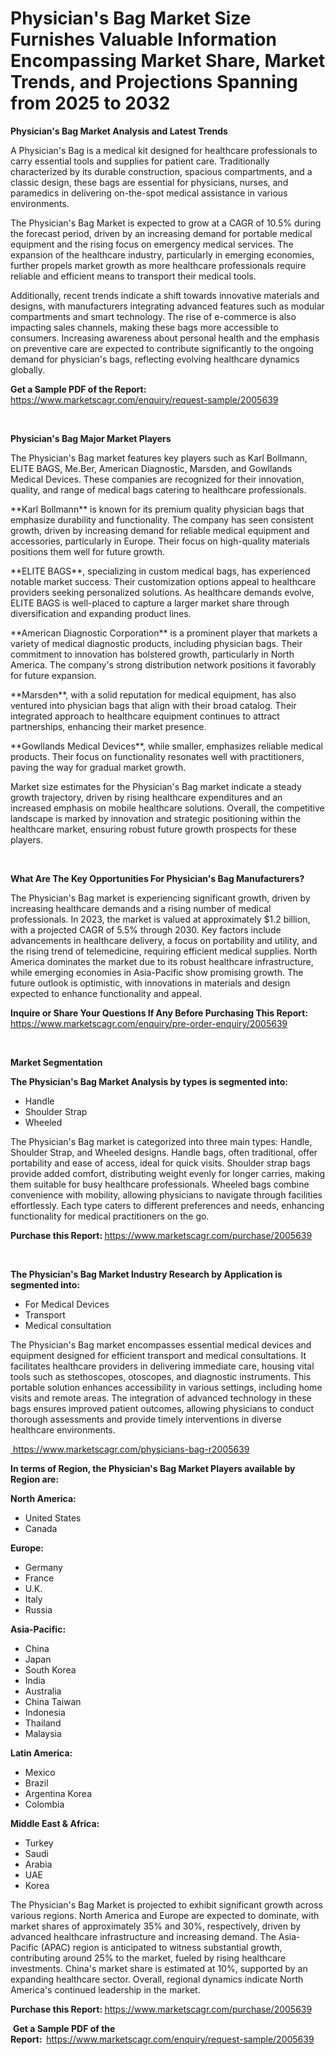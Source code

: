 <p><h1>Physician's Bag Market Size Furnishes Valuable Information Encompassing Market Share, Market Trends, and Projections Spanning from 2025 to 2032</h1></p><p><strong>Physician's Bag Market Analysis and Latest Trends</strong></p>
<p><p>A Physician's Bag is a medical kit designed for healthcare professionals to carry essential tools and supplies for patient care. Traditionally characterized by its durable construction, spacious compartments, and a classic design, these bags are essential for physicians, nurses, and paramedics in delivering on-the-spot medical assistance in various environments.</p><p>The Physician's Bag Market is expected to grow at a CAGR of 10.5% during the forecast period, driven by an increasing demand for portable medical equipment and the rising focus on emergency medical services. The expansion of the healthcare industry, particularly in emerging economies, further propels market growth as more healthcare professionals require reliable and efficient means to transport their medical tools. </p><p>Additionally, recent trends indicate a shift towards innovative materials and designs, with manufacturers integrating advanced features such as modular compartments and smart technology. The rise of e-commerce is also impacting sales channels, making these bags more accessible to consumers. Increasing awareness about personal health and the emphasis on preventive care are expected to contribute significantly to the ongoing demand for physician's bags, reflecting evolving healthcare dynamics globally.</p></p>
<p><strong>Get a Sample PDF of the Report:&nbsp;</strong> <a href="https://www.marketscagr.com/enquiry/request-sample/2005639?utm_campaign=3191&utm_medium=2&utm_source=Github&utm_content=ia&utm_term=13042025&utm_id=physicians-bag">https://www.marketscagr.com/enquiry/request-sample/2005639</a></p>
<p>&nbsp;</p>
<p><strong>Physician's Bag Major Market Players</strong></p>
<p><p>The Physician's Bag market features key players such as Karl Bollmann, ELITE BAGS, Me.Ber, American Diagnostic, Marsden, and Gowllands Medical Devices. These companies are recognized for their innovation, quality, and range of medical bags catering to healthcare professionals.</p><p>**Karl Bollmann** is known for its premium quality physician bags that emphasize durability and functionality. The company has seen consistent growth, driven by increasing demand for reliable medical equipment and accessories, particularly in Europe. Their focus on high-quality materials positions them well for future growth.</p><p>**ELITE BAGS**, specializing in custom medical bags, has experienced notable market success. Their customization options appeal to healthcare providers seeking personalized solutions. As healthcare demands evolve, ELITE BAGS is well-placed to capture a larger market share through diversification and expanding product lines.</p><p>**American Diagnostic Corporation** is a prominent player that markets a variety of medical diagnostic products, including physician bags. Their commitment to innovation has bolstered growth, particularly in North America. The company's strong distribution network positions it favorably for future expansion.</p><p>**Marsden**, with a solid reputation for medical equipment, has also ventured into physician bags that align with their broad catalog. Their integrated approach to healthcare equipment continues to attract partnerships, enhancing their market presence.</p><p>**Gowllands Medical Devices**, while smaller, emphasizes reliable medical products. Their focus on functionality resonates well with practitioners, paving the way for gradual market growth.</p><p>Market size estimates for the Physician's Bag market indicate a steady growth trajectory, driven by rising healthcare expenditures and an increased emphasis on mobile healthcare solutions. Overall, the competitive landscape is marked by innovation and strategic positioning within the healthcare market, ensuring robust future growth prospects for these players.</p></p>
<p>&nbsp;</p>
<p><strong>What Are The Key Opportunities For Physician's Bag Manufacturers?</strong></p>
<p><p>The Physician's Bag market is experiencing significant growth, driven by increasing healthcare demands and a rising number of medical professionals. In 2023, the market is valued at approximately $1.2 billion, with a projected CAGR of 5.5% through 2030. Key factors include advancements in healthcare delivery, a focus on portability and utility, and the rising trend of telemedicine, requiring efficient medical supplies. North America dominates the market due to its robust healthcare infrastructure, while emerging economies in Asia-Pacific show promising growth. The future outlook is optimistic, with innovations in materials and design expected to enhance functionality and appeal.</p></p>
<p><strong>Inquire or Share Your Questions If Any Before Purchasing This Report:</strong> <a href="https://www.marketscagr.com/enquiry/pre-order-enquiry/2005639?utm_campaign=3191&utm_medium=2&utm_source=Github&utm_content=ia&utm_term=13042025&utm_id=physicians-bag">https://www.marketscagr.com/enquiry/pre-order-enquiry/2005639</a></p>
<p>&nbsp;</p>
<p><strong>Market Segmentation</strong></p>
<p><strong>The Physician's Bag Market Analysis by types is segmented into:</strong></p>
<p><ul><li>Handle</li><li>Shoulder Strap</li><li>Wheeled</li></ul></p>
<p><p>The Physician's Bag market is categorized into three main types: Handle, Shoulder Strap, and Wheeled designs. Handle bags, often traditional, offer portability and ease of access, ideal for quick visits. Shoulder strap bags provide added comfort, distributing weight evenly for longer carries, making them suitable for busy healthcare professionals. Wheeled bags combine convenience with mobility, allowing physicians to navigate through facilities effortlessly. Each type caters to different preferences and needs, enhancing functionality for medical practitioners on the go.</p></p>
<p><strong>Purchase this Report:&nbsp;</strong><a href="https://www.marketscagr.com/purchase/2005639?utm_campaign=3191&utm_medium=2&utm_source=Github&utm_content=ia&utm_term=13042025&utm_id=physicians-bag">https://www.marketscagr.com/purchase/2005639</a></p>
<p>&nbsp;</p>
<p><strong>The Physician's Bag Market Industry Research by Application is segmented into:</strong></p>
<p><ul><li>For Medical Devices</li><li>Transport</li><li>Medical consultation</li></ul></p>
<p><p>The Physician's Bag market encompasses essential medical devices and equipment designed for efficient transport and medical consultations. It facilitates healthcare providers in delivering immediate care, housing vital tools such as stethoscopes, otoscopes, and diagnostic instruments. This portable solution enhances accessibility in various settings, including home visits and remote areas. The integration of advanced technology in these bags ensures improved patient outcomes, allowing physicians to conduct thorough assessments and provide timely interventions in diverse healthcare environments.</p></p>
<p><a href="https://www.marketscagr.com/physicians-bag-r2005639?utm_campaign=3191&utm_medium=2&utm_source=Github&utm_content=ia&utm_term=13042025&utm_id=physicians-bag">&nbsp;https://www.marketscagr.com/physicians-bag-r2005639</a></p>
<p><strong>In terms of Region, the Physician's Bag Market Players available by Region are:</strong></p>
<p>
    <p> <strong> North America: </strong>
        <ul>
            <li>United States</li>
            <li>Canada</li>
        </ul>
        </p> 
    <p> <strong> Europe: </strong>
        <ul>
            <li>Germany</li>
            <li>France</li>
            <li>U.K.</li>
            <li>Italy</li>
            <li>Russia</li>
        </ul>
        </p> 
    <p> <strong> Asia-Pacific: </strong>
        <ul>
            <li>China</li>
            <li>Japan</li>
            <li>South Korea</li>
            <li>India</li>
            <li>Australia</li>
            <li>China Taiwan</li>
            <li>Indonesia</li>
            <li>Thailand</li>
            <li>Malaysia</li>
        </ul>
        </p> 
    <p> <strong> Latin America: </strong>
        <ul>
            <li>Mexico</li>
            <li>Brazil</li>
            <li>Argentina Korea</li>
            <li>Colombia</li>
        </ul>
        </p> 
    <p> <strong> Middle East & Africa: </strong>
        <ul>
            <li>Turkey</li>
            <li>Saudi</li>
            <li>Arabia</li>
            <li>UAE</li>
            <li>Korea</li>
        </ul>
    </p>
    </p>
<p><p>The Physician's Bag Market is projected to exhibit significant growth across various regions. North America and Europe are expected to dominate, with market shares of approximately 35% and 30%, respectively, driven by advanced healthcare infrastructure and increasing demand. The Asia-Pacific (APAC) region is anticipated to witness substantial growth, contributing around 25% to the market, fueled by rising healthcare investments. China's market share is estimated at 10%, supported by an expanding healthcare sector. Overall, regional dynamics indicate North America's continued leadership in the market.</p></p>
<p><strong>Purchase this Report: </strong><a href="https://www.marketscagr.com/purchase/2005639?utm_campaign=3191&utm_medium=2&utm_source=Github&utm_content=ia&utm_term=13042025&utm_id=physicians-bag">https://www.marketscagr.com/purchase/2005639</a></p>
<p>&nbsp;<strong>Get a Sample PDF of the Report:&nbsp;&nbsp;</strong><a href="https://www.marketscagr.com/enquiry/request-sample/2005639?utm_campaign=3191&utm_medium=2&utm_source=Github&utm_content=ia&utm_term=13042025&utm_id=physicians-bag">https://www.marketscagr.com/enquiry/request-sample/2005639</a></p>
<p><strong></strong></p>
<p><p></p><p></p><p></p></p>